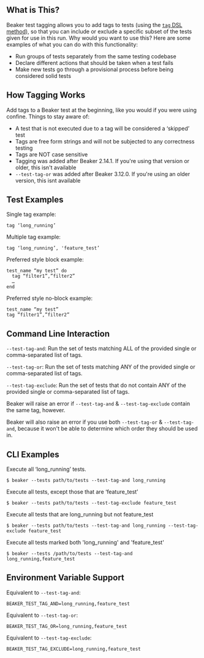 ## What is This?

Beaker test tagging allows you to add tags to tests (using the
[`tag` DSL method](http://www.rubydoc.info/github/puppetlabs/beaker/master/Beaker/DSL/TestTagging#tag-instance_method)),
so that you can include or exclude a specific subset of the tests given for use
in this run.  Why would you want to use this?  Here are some examples of what
you can do with this functionality:

- Run groups of tests separately from the same testing codebase
- Declare different actions that should be taken when a test fails
- Make new tests go through a provisional process before being considered solid tests

## How Tagging Works

Add tags to a Beaker test at the beginning, like you would if you were using
confine.  Things to stay aware of:

- A test that is not executed due to a tag will be considered a ‘skipped’ test
- Tags are free form strings and will not be subjected to any correctness testing
- Tags are NOT case sensitive
- Tagging was added after Beaker 2.14.1.  If you're using that version or older, this isn't available
- `--test-tag-or` was added after Beaker 3.12.0. If you're using an older version, this isnt available

## Test Examples

Single tag example:

    tag ‘long_running’

Multiple tag example:

    tag ‘long_running’, 'feature_test’

Preferred style block example:

    test_name “my test” do
      tag “filter1”,”filter2”
      …
    end

Preferred style no-block example:

    test_name “my test”
    tag “filter1”,”filter2”

## Command Line Interaction

`--test-tag-and`: Run the set of tests matching ALL of the provided single or comma-separated list of tags.

`--test-tag-or`: Run the set of tests matching ANY of the provided single or comma-separated list of tags.

`--test-tag-exclude`: Run the set of tests that do not contain ANY of the provided single or comma-separated list of tags.

Beaker will raise an error if `--test-tag-and` & `--test-tag-exclude` contain the same tag, however.

Beaker will also raise an error if you use both `--test-tag-or` & `--test-tag-and`, because
it won't be able to determine which order they should be used in.

## CLI Examples

Execute all ‘long_running’ tests.

    $ beaker --tests path/to/tests --test-tag-and long_running

Execute all tests, except those that are ‘feature_test’

    $ beaker --tests path/to/tests --test-tag-exclude feature_test

Execute all tests that are long_running but not feature_test

    $ beaker --tests path/to/tests --test-tag-and long_running --test-tag-exclude feature_test

Execute all tests marked both 'long_running' and 'feature_test'

    $ beaker --tests /path/to/tests --test-tag-and long_running,feature_test

## Environment Variable Support

Equivalent to `--test-tag-and`:

    BEAKER_TEST_TAG_AND=long_running,feature_test

Equivalent to `--test-tag-or`:

    BEAKER_TEST_TAG_OR=long_running,feature_test

Equivalent to `--test-tag-exclude`:

    BEAKER_TEST_TAG_EXCLUDE=long_running,feature_test
